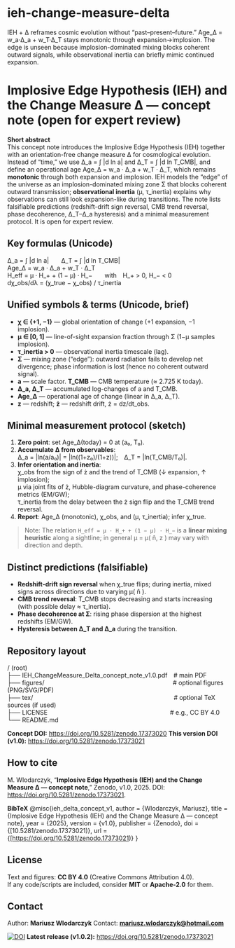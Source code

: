 # ieh-change-measure-delta
IEH + Δ reframes cosmic evolution without “past–present–future.” Age_Δ = w_a·Δ_a + w_T·Δ_T stays monotonic through expansion→implosion. The edge is unseen because implosion-dominated mixing blocks coherent outward signals, while observational inertia can briefly mimic continued expansion.
# Implosive Edge Hypothesis (IEH) and the Change Measure Δ — concept note (open for expert review)

**Short abstract**  
This concept note introduces the Implosive Edge Hypothesis (IEH) together with an orientation-free change measure Δ for cosmological evolution. Instead of “time,” we use Δ_a = ∫ |d ln a| and Δ_T = ∫ |d ln T_CMB|, and define an operational age Age_Δ = w_a · Δ_a + w_T · Δ_T, which remains **monotonic** through both expansion and implosion. IEH models the “edge” of the universe as an implosion-dominated mixing zone Σ that blocks coherent outward transmission; **observational inertia** (μ, τ_inertia) explains why observations can still look expansion-like during transitions. The note lists falsifiable predictions (redshift-drift sign reversal, CMB trend reversal, phase decoherence, Δ_T–Δ_a hysteresis) and a minimal measurement protocol. It is open for expert review.

## Key formulas (Unicode)
Δ_a = ∫ |d ln a|  Δ_T = ∫ |d ln T_CMB|  
Age_Δ = w_a · Δ_a + w_T · Δ_T  
H_eff = μ · H_+ + (1 − μ) · H_−  with H_+ > 0, H_− < 0  
dχ_obs/dλ = (χ_true − χ_obs) / τ_inertia

## Unified symbols & terms (Unicode, brief)
- **χ ∈ {+1, −1}** — global orientation of change (+1 expansion, −1 implosion).  
- **μ ∈ [0, 1]** — line-of-sight expansion fraction through Σ (1−μ samples implosion).  
- **τ_inertia > 0** — observational inertia timescale (lag).  
- **Σ** — mixing zone (“edge”): outward radiation fails to develop net divergence; phase information is lost (hence no coherent outward signal).  
- **a** — scale factor. **T_CMB** — CMB temperature (≈ 2.725 K today).  
- **Δ_a, Δ_T** — accumulated log-changes of a and T_CMB.  
- **Age_Δ** — operational age of change (linear in Δ_a, Δ_T).  
- **z** — redshift; **ż** — redshift drift, ż = dz/dt_obs.

## Minimal measurement protocol (sketch)
1. **Zero point**: set Age_Δ(today) = 0 at (a₀, T₀).  
2. **Accumulate Δ from observables**:  
   Δ_a = |ln(a/a₀)| = |ln((1+z₀)/(1+z))|; Δ_T = |ln(T_CMB/T₀)|.  
3. **Infer orientation and inertia**:  
   χ_obs from the sign of ż and the trend of T_CMB (↓ expansion, ↑ implosion);  
   μ via joint fits of ż, Hubble-diagram curvature, and phase-coherence metrics (EM/GW);  
   τ_inertia from the delay between the ż sign flip and the T_CMB trend reversal.  
4. **Report**: Age_Δ (monotonic), χ_obs, and (μ, τ_inertia); infer χ_true.

> Note: The relation `H_eff = μ · H_+ + (1 − μ) · H_−` is a **linear mixing heuristic** along a sightline; in general μ = μ( n̂, z ) may vary with direction and depth.

## Distinct predictions (falsifiable)
- **Redshift-drift sign reversal** when χ_true flips; during inertia, mixed signs across directions due to varying μ( n̂ ).  
- **CMB trend reversal**: T_CMB stops decreasing and starts increasing (with possible delay ≈ τ_inertia).  
- **Phase decoherence at Σ**: rising phase dispersion at the highest redshifts (EM/GW).  
- **Hysteresis between Δ_T and Δ_a** during the transition.

## Repository layout
/ (root)  
├── IEH_ChangeMeasure_Delta_concept_note_v1.0.pdf # main PDF  
├── figures/                     # optional figures (PNG/SVG/PDF)  
├── tex/                       # optional TeX sources (if used)  
├── LICENSE                    # e.g., CC BY 4.0  
└── README.md

**Concept DOI:** https://doi.org/10.5281/zenodo.17373020
**This version DOI (v1.0):** https://doi.org/10.5281/zenodo.17373021
## How to cite
M. Wlodarczyk, “**Implosive Edge Hypothesis (IEH) and the Change Measure Δ — concept note**,” Zenodo, v1.0, 2025. DOI: https://doi.org/10.5281/zenodo.17373021.

**BibTeX**
@misc{ieh_delta_concept_v1,
  author       = {Wlodarczyk, Mariusz},
  title        = {Implosive Edge Hypothesis (IEH) and the Change Measure Δ — concept note},
  year         = {2025},
  version      = {v1.0},
  publisher    = {Zenodo},
  doi          = {[10.5281/zenodo.17373021)},
  url          = {[https://doi.org/10.5281/zenodo.17373021)}
}

## License
Text and figures: **CC BY 4.0** (Creative Commons Attribution 4.0).  
If any code/scripts are included, consider **MIT** or **Apache-2.0** for them.

## Contact
Author: **Mariusz Wlodarczyk**
Contact: **mariusz.wlodarczyk@hotmail.com**

[![DOI](https://zenodo.org/badge/DOI/10.5281/zenodo.17373021.svg)](https://doi.org/10.5281/zenodo.17373021)
**Latest release (v1.0.2):** https://doi.org/10.5281/zenodo.17373021
